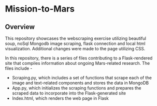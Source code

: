 # Mission-to-Mars

## Overview

This repository showcases the webscraping exercise utilizing beautiful soup, noSql Mongodb image scraping, flask connection and local html visualization. Additional changes were made to the page utilizing CSS.

In this repository, there is a series of files contributing to a Flask-rendered site that compiles information about ongoing Mars-related research. The files include -

* Scraping.py, which includes a set of functions that scrape each of the image and text-related components and stores the data in MongoDB
* App.py, which initializes the scraping functions and prepares the scraped data to incorporate into the Flask-generated site
* Index.html, which renders the web page in Flask

